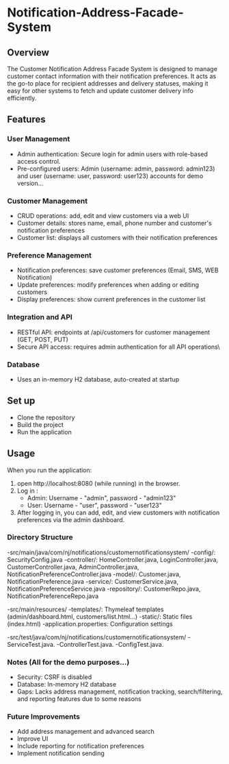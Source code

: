 # Notification-Address-Facade-System
## Overview
The Customer Notification Address Facade System is designed to manage customer contact information with their notification preferences. It acts as the go-to place for recipient addresses and delivery statuses, making it easy for other systems to fetch and update customer delivery info efficiently.

## Features

### User Management
 - Admin authentication: Secure login for admin users with role-based access control.
 - Pre-configured users: Admin (username: admin, password: admin123) and user (username: user, password: user123) accounts for demo version...

### Customer Management
 - CRUD operations: add, edit and view customers via a web UI
 - Customer details: stores name, email, phone number and customer's notification preferences
 - Customer list: displays all customers with their notification preferences 

### Preference Management
 - Notification preferences: save customer preferences (Email, SMS, WEB Notification)
 - Update preferences: modify preferences when adding or editing customers
 - Display preferences: show current preferences in the customer list

### Integration and API
 - RESTful API: endpoints at /api/customers for customer management (GET, POST, PUT)
 - Secure API access: requires admin authentication for all API operations\

### Database 
 - Uses an in-memory H2 database, auto-created at startup


## Set up
 - Clone the repository
 - Build the project
 - Run the application

## Usage
When you run the application:
1. open http://localhost:8080 (while running) in the browser.
2. Log in :
    - Admin: Username - "admin", password - "admin123"
    - User: Username - "user", password - "user123"
3. After logging in, you can add, edit, and view customers with notification preferences via the admin dashboard.


### Directory Structure

-src/main/java/com/nj/notifications/customernotificationsystem/
  -config/: SecurityConfig.java
  -controller/: HomeController.java, LoginController.java, CustomerController.java, AdminController.java, NotificationPreferenceController.java
  -model/: Customer.java, NotificationPreference.java
  -service/: CustomerService.java, NotificationPreferenceService.java
  -repository/: CustomerRepo.java, NotificationPreferenceRepo.java

-src/main/resources/
  -templates/: Thymeleaf templates (admin/dashboard.html, customers/list.html...)
  -static/: Static files (index.html)
  -application.properties: Configuration settings

-src/test/java/com/nj/notifications/customernotificationsystem/
  -ServiceTest.java.
  -ControllerTest.java.
  -ConfigTest.java.


### Notes (All for the demo purposes...)
 - Security: CSRF is disabled 
 - Database: In-memory H2 database
 - Gaps: Lacks address management, notification tracking, search/filtering, and reporting features due to some reasons


### Future Improvements
 - Add address management and advanced search
 - Improve UI
 - Include reporting for notification preferences
 - Implement notification sending

















